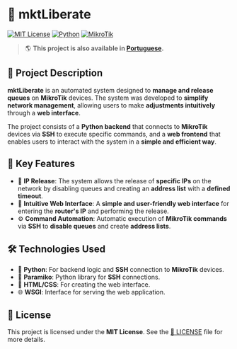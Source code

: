 # 🚀 mktLiberate

[![MIT License](https://img.shields.io/badge/License-MIT-blue.svg)](LICENSE)
[![Python](https://img.shields.io/badge/Python-3.8%2B-blue)](https://www.python.org/)
[![MikroTik](https://img.shields.io/badge/MikroTik-SSH-red)](https://mikrotik.com/)

> 🌎 **This project is also available in [Portuguese](/mktLiberate/README-pt.md).**

## 📌 Project Description

**mktLiberate** is an automated system designed to **manage and release queues** on **MikroTik** devices. The system was developed to **simplify network management**, allowing users to make **adjustments intuitively** through a **web interface**.

The project consists of a **Python backend** that connects to **MikroTik** devices via **SSH** to execute specific commands, and a **web frontend** that enables users to interact with the system in a **simple and efficient way**.

## 🚀 Key Features

- 🔹 **IP Release**: The system allows the release of **specific IPs** on the network by disabling queues and creating an **address list** with a **defined timeout**.
- 🎨 **Intuitive Web Interface**: A **simple and user-friendly web interface** for entering the **router's IP** and performing the release.
- ⚙️ **Command Automation**: Automatic execution of **MikroTik commands** via **SSH** to **disable queues** and create **address lists**.

## 🛠️ Technologies Used

- 🐍 **Python**: For backend logic and **SSH** connection to **MikroTik** devices.
- 🔐 **Paramiko**: Python library for **SSH** connections.
- 🎨 **HTML/CSS**: For creating the web interface.
- 🌐 **WSGI**: Interface for serving the web application.

## 📜 License

This project is licensed under the **MIT License**. See the [📜 LICENSE](LICENSE) file for more details.
